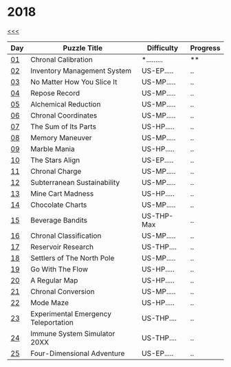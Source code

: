 # 2018

[<<<](../README.md)

| Day                       | Puzzle Title                                  | Difficulty | Progress |
|---------------------------|-----------------------------------------------|------------|----------|
| [01](./src/d01/README.md) | Chronal Calibration                           | *......... | **       |
| [02](./src/d02/README.md) | Inventory Management System                   | US-EP..... | ..       |
| [03](./src/d03/README.md) | No Matter How You Slice It                    | US-MP..... | ..       |
| [04](./src/d04/README.md) | Repose Record                                 | US-MP..... | ..       |
| [05](./src/d05/README.md) | Alchemical Reduction                          | US-MP..... | ..       |
| [06](./src/d06/README.md) | Chronal Coordinates                           | US-MP..... | ..       |
| [07](./src/d07/README.md) | The Sum of Its Parts                          | US-HP..... | ..       |
| [08](./src/d08/README.md) | Memory Maneuver                               | US-MP..... | ..       |
| [09](./src/d09/README.md) | Marble Mania                                  | US-HP..... | ..       |
| [10](./src/d10/README.md) | The Stars Align                               | US-EP..... | ..       |
| [11](./src/d11/README.md) | Chronal Charge                                | US-MP..... | ..       |
| [12](./src/d12/README.md) | Subterranean Sustainability                   | US-MP..... | ..       |
| [13](./src/d13/README.md) | Mine Cart Madness                             | US-HP..... | ..       |
| [14](./src/d14/README.md) | Chocolate Charts                              | US-MP..... | ..       |
| [15](./src/d15/README.md) | Beverage Bandits                              | US-THP-Max | ..       |
| [16](./src/d16/README.md) | Chronal Classification                        | US-MP..... | ..       |
| [17](./src/d17/README.md) | Reservoir Research                            | US-THP.... | ..       |
| [18](./src/d18/README.md) | Settlers of The North Pole                    | US-MP..... | ..       |
| [19](./src/d19/README.md) | Go With The Flow                              | US-HP..... | ..       |
| [20](./src/d20/README.md) | A Regular Map                                 | US-HP..... | ..       |
| [21](./src/d21/README.md) | Chronal Conversion                            | US-MP..... | ..       |
| [22](./src/d22/README.md) | Mode Maze                                     | US-HP..... | ..       |
| [23](./src/d23/README.md) | Experimental Emergency Teleportation          | US-THP.... | ..       |
| [24](./src/d24/README.md) | Immune System Simulator 20XX                  | US-THP.... | ..       |
| [25](./src/d25/README.md) | Four-Dimensional Adventure                    | US-EP..... | ..       |

